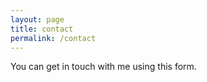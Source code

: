 ```yaml
---
layout: page
title: contact
permalink: /contact
---
```


You can get in touch with me using this form.

<script type="text/javascript">var host = (("https:" == document.location.protocol) ? "https://secure." : "http://");document.write(unescape("%3Cscript src='" + host + "wufoo.com/scripts/embed/form.js' type='text/javascript'%3E%3C/script%3E"));</script>

<script type="text/javascript">
var z7x4a9 = new WufooForm();
z7x4a9.initialize({
'userName':'baylorrae',
'formHash':'z7x4a9',
'autoResize':true,
'height':'514'});
z7x4a9.display();
</script>
